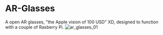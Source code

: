 # AR-Glasses
A open AR glasses, "the Apple vision of 100 USD" XD,  designed to function with a couple of Rasberry Pi.
![ar_glasses_01](https://github.com/user-attachments/assets/40ffb888-1110-4fe6-89be-7cff1cc44d45)
